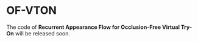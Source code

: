 # OF-VTON
The code of **Recurrent Appearance Flow for Occlusion-Free Virtual Try-On** will be released soon.
